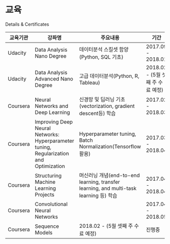 # 교육
Details &amp; Certificates

   교육기관    |    강좌명    |    주요내용    |    기간    |    수료여부   
-------------------- | ------------------ | ----------------- | ------------------ | ------------- |
Udacity  | Data Analysis Nano Degree | 데이터분석 스킬셋 함양(Python, SQL 기초) | 2017.09 - 2018.01 | 90% 가량 마침
Udacity  | Data Analysis Advanced Nano Degree | 고급 데이터분석(Python, R, Tableau) | 2018.02 - (5월 셋째 주 수료 예정) | 진행중
Coursera | Neural Networks and Deep Learning | 신경망 및 딥러닝 기초 (vectorization, gradient descent등) 학습 | 2017.02 - 2018.03 | 수료증(https://www.coursera.org/account/accomplishments/certificate/WP4TGRRXWJAY)
Coursera |Improving Deep Neural Networks: Hyperparameter tuning, Regularization and Optimization | Hyperparameter tuning, Batch Normalization(Tensorflow 활용) | 2017.03 - 2018.04 | 수료증(https://www.coursera.org/account/accomplishments/certificate/2MZ7BMHM9ZJT)
Coursera | Structuring Machine Learning Projects | 머신러닝 개념(end-to-end learning, transfer learning, and multi-task learning 등) 학습  | 2017.04 - 2018.04 | 수료증(https://www.coursera.org/account/accomplishments/certificate/ZLEWYA54LMFH)
Coursera | Convolutional Neural Networks |  | 2017.04 - 2018.05 | 수료증(https://www.coursera.org/account/accomplishments/certificate/52XX9GKK9NSW)
Coursera | Sequence Models  | 2018.02 - (5월 셋째 주 수료 예정) | 진행중
